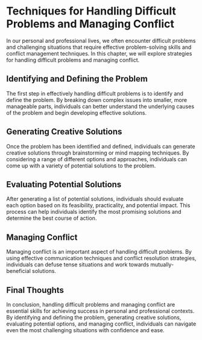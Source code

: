 Techniques for Handling Difficult Problems and Managing Conflict
========================================================================================================

In our personal and professional lives, we often encounter difficult problems and challenging situations that require effective problem-solving skills and conflict management techniques. In this chapter, we will explore strategies for handling difficult problems and managing conflict.

Identifying and Defining the Problem
------------------------------------

The first step in effectively handling difficult problems is to identify and define the problem. By breaking down complex issues into smaller, more manageable parts, individuals can better understand the underlying causes of the problem and begin developing effective solutions.

Generating Creative Solutions
-----------------------------

Once the problem has been identified and defined, individuals can generate creative solutions through brainstorming or mind mapping techniques. By considering a range of different options and approaches, individuals can come up with a variety of potential solutions to the problem.

Evaluating Potential Solutions
------------------------------

After generating a list of potential solutions, individuals should evaluate each option based on its feasibility, practicality, and potential impact. This process can help individuals identify the most promising solutions and determine the best course of action.

Managing Conflict
-----------------

Managing conflict is an important aspect of handling difficult problems. By using effective communication techniques and conflict resolution strategies, individuals can defuse tense situations and work towards mutually-beneficial solutions.

Final Thoughts
--------------

In conclusion, handling difficult problems and managing conflict are essential skills for achieving success in personal and professional contexts. By identifying and defining the problem, generating creative solutions, evaluating potential options, and managing conflict, individuals can navigate even the most challenging situations with confidence and ease.
